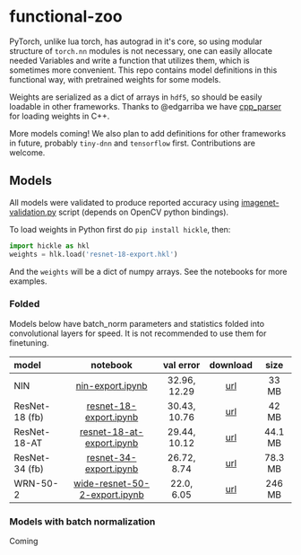 functional-zoo
==============

PyTorch, unlike lua torch, has autograd in it's core, so using modular
structure of `torch.nn` modules is not necessary, one can easily allocate
needed Variables and write a function that utilizes them, which is sometimes
more convenient. This repo contains model definitions in this functional way,
with pretrained weights for some models.

Weights are serialized as a dict of arrays in `hdf5`, so should be easily
loadable in other frameworks. Thanks to @edgarriba we have [cpp_parser](cpp_parser) for
loading weights in C++.

More models coming! We also plan to add definitions for other frameworks
in future, probably `tiny-dnn` and `tensorflow` first. Contributions are
welcome.

## Models

All models were validated to produce reported accuracy using
[imagenet-validation.py](imagenet-validation.py) script (depends on
OpenCV python bindings).

To load weights in Python first do `pip install hickle`, then:

```python
import hickle as hkl
weights = hlk.load('resnet-18-export.hkl')
```

And the `weights` will be a dict of numpy arrays. See the notebooks for more
examples.

### Folded

Models below have batch_norm parameters and statistics folded into convolutional
layers for speed. It is not recommended to use them for finetuning.

| model | notebook | val error | download | size |
|:------|:--------:|:--------:|:--------:|:----:|
| NIN | [nin-export.ipynb](nin-export.ipynb) | 32.96, 12.29 | [url](https://s3.amazonaws.com/pytorch/h5models/nin-export.hkl) | 33 MB |
| ResNet-18 (fb) | [resnet-18-export.ipynb](resnet-18-export.ipynb) | 30.43, 10.76 | [url](https://s3.amazonaws.com/pytorch/h5models/resnet-18-export.hkl) | 42 MB |
| ResNet-18-AT | [resnet-18-at-export.ipynb](resnet-18-at-export.ipynb) | 29.44, 10.12 | [url](https://www.dropbox.com/s/z092wmrgyqn4ys5/resnet-18-at-export.hkl?dl=0) | 44.1 MB |
| ResNet-34 (fb) | [resnet-34-export.ipynb](resnet-34-export.ipynb) | 26.72, 8.74 | [url](https://s3.amazonaws.com/pytorch/h5models/resnet-34-export.hkl) | 78.3 MB |
| WRN-50-2 | [wide-resnet-50-2-export.ipynb](wide-resnet-50-2-export.ipynb) | 22.0, 6.05 | [url](https://s3.amazonaws.com/pytorch/h5models/wide-resnet-50-2-export.hkl) | 246 MB |

### Models with batch normalization

Coming
